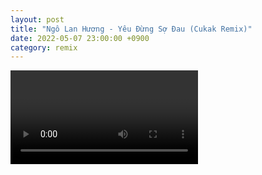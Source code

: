```yaml
---
layout: post
title: "Ngô Lan Hương - Yêu Đừng Sợ Đau (Cukak Remix)"
date: 2022-05-07 23:00:00 +0900
category: remix
---
```


<div class="video-container">
    <video id="player" class="video-js vjs-default-skin vjs-big-play-centered" data-json="/public/json/remix/Ngô Lan Hương - Yêu Đừng Sợ Đau (Cukak Remix).json"></video>
</div>

```
```